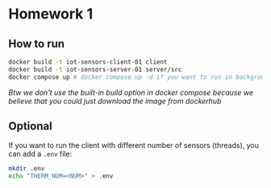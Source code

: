 # Homework 1

## How to run

```bash
docker build -t iot-sensors-client-01 client
docker build -t iot-sensors-server-01 server/src
docker compose up # docker compose up -d if you want to run in background
```

*Btw we don't use the built-in build option in docker compose because we believe that you could just download the image from dockerhub*

## Optional

If you want to run the client with different number of sensors (threads), you can add a `.env` file:

```bash
mkdir .env
echo "THERM_NUM=<NUM>" > .env
```
